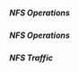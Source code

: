 <!-- Slide -->
##### NFS Operations
<canvas data-chart="bar">
<!--
{
 "data" : {
     "labels": ["GETATTR", "ACCESS", "LOOKUP", "WRITE", "READ", "SETATTR", "RENAME", "REMOVE", "CREATE"],
     "datasets": [
         {
             "data": [28, 20, 15, 13, 8, 5, 3, 2, 1],
	     "backgroundColor": [
	     	"rgba(166, 206, 227, 0.3)",
		"rgba(31, 120, 180, 0.3)",
		"rgba(178, 223, 138, 0.3)",
		"rgba(51, 160, 44, 0.3)",
		"rgba(251, 154, 153, 0.3)",
		"rgba(227, 26, 28, 0.3)",
		"rgba(253, 191, 111, 0.3)",
		"rgba(255, 127, 0, 0.3)",
		"rgba(202, 178, 214, 0.3)"]
         }
     ]
 },
 "options": {
     "animateScale": "true",
     "responsive": "true",
     "legend": {
           "display": 0
     },
     "plugins": {
     	"datalabels": {
	   "align": "end",
	   "anchor": "end"
        }
     },
     "scales": {
            "yAxes": [{
	    	"gridLines": {
                    "color": "rgba(0, 0, 0, 0)"
            	},
                "ticks": {
                    "display": 0
                }
            }],
            "xAxes": [{
	    	"gridLines": {
                    "color": "rgba(0, 0, 0, 0)"
            	}
            }]
        }
 }
}
-->
</canvas>


<!-- Slide -->
##### NFS Operations
<canvas data-chart="bar">
<!--
{
 "data" : {
     "labels": ["GETATTR", "ACCESS", "LOOKUP", "WRITE", "READ", "SETATTR", "RENAME", "REMOVE", "CREATE"],
     "datasets": [
         {
             "data": [28, 20, 15, 13, 8, 5, 3, 2, 1],
             "backgroundColor": [ 
	     	"rgba(186, 186, 186, 0.2)",
	     	"rgba(186, 186, 186, 0.2)",
	     	"rgba(186, 186, 186, 0.2)",
	        "rgba(51, 160, 44, 0.6)",
	        "rgba(251, 154, 153, 0.6)",
	     	"rgba(186, 186, 186, 0.2)",
	     	"rgba(186, 186, 186, 0.2)",
	     	"rgba(186, 186, 186, 0.2)"]
         }
     ]
 },
 "options": {
     "animateScale": "true",
     "responsive": "true",
     "legend": {
           "display": 0
     },
     "plugins": {
     	"datalabels": {
	   "align": "end",
	   "anchor": "end"
	}
     },
     "scales": {
            "yAxes": [{
	    	"gridLines": {
                    "color": "rgba(0, 0, 0, 0)"
            	},
                "ticks": {
                    "display": 0
                }
            }],
            "xAxes": [{
	    	"gridLines": {
                    "color": "rgba(0, 0, 0, 0)"
            	}
            }]
        }
 }
}
-->
</canvas>


<!-- Slide -->
##### NFS Traffic
<canvas data-chart="bar">
<!--
{
 "data" : {
     "labels": ["GETATTR", "ACCESS", "LOOKUP", "WRITE", "READ", "SETATTR", "RENAME", "REMOVE", "CREATE"],
     "datasets": [
         {
             "data": [0.8 , 0.7 , 0.6 , 57.9 , 39.1 , 0.2 , 0.2 , 0.1, 0.1 ],
	     "backgroundColor": [
	     	"rgba(166, 206, 227, 0.3)",
		"rgba(31, 120, 180, 0.3)",
		"rgba(178, 223, 138, 0.3)",
		"rgba(51, 160, 44, 0.3)",
		"rgba(251, 154, 153, 0.3)",
		"rgba(227, 26, 28, 0.3)",
		"rgba(253, 191, 111, 0.3)",
		"rgba(255, 127, 0, 0.3)",
		"rgba(202, 178, 214, 0.3)"]
         }
     ]
 },
 "options": {
     "animateScale": "true",
     "responsive": "true",
     "legend": {
           "display": 0
     },
     "layout": {
            "padding": {
                "left": 0,
                "right": 0,
                "top": 10,
                "bottom": 0
            }
     },
     "plugins": {
     	"datalabels": {
	   "align": "end",
	   "anchor": "end"
	}
     },
     "scales": {
            "yAxes": [{
	    	"gridLines": {
                    "color": "rgba(0, 0, 0, 0)"
            	},
                "ticks": {
                    "display": 0
                }
            }],
            "xAxes": [{
	    	"gridLines": {
                    "color": "rgba(0, 0, 0, 0)"
            	}
            }]
        }
 }
}
-->
</canvas>

